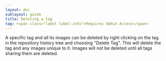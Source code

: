 ```yaml
---
layout: doc
sublayout: guide
title: Deleting a tag
tag: <span class="label label-info">Requires Admin Access</span>
---
```

A specific tag and all its images can be deleted by right clicking on the tag in the repository history tree and choosing "Delete Tag". This will delete the tag and any images unique to it. Images will not be deleted until all tags sharing them are deleted.

